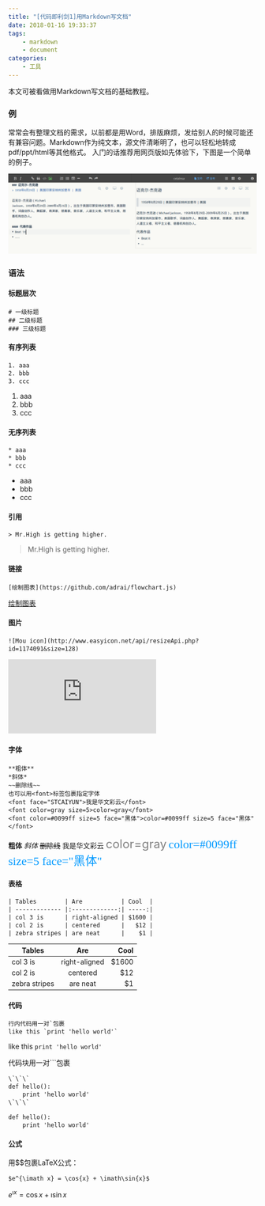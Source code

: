 ```yaml
---
title: "[代码即利剑1]用Markdown写文档"
date: 2018-01-16 19:33:37
tags:
    - markdown
    - document
categories:
    - 工具
---
```


本文可被看做用Markdown写文档的基础教程。

<!-- more -->

### 例
常常会有整理文档的需求，以前都是用Word，排版麻烦，发给别人的时候可能还有兼容问题。Markdown作为纯文本，源文件清晰明了，也可以轻松地转成pdf/ppt/html等其他格式。
入门的话推荐用网页版如[]()先体验下，下图是一个简单的例子。

![Markdown简单例子](/asserts/images/markdown_mj.png)

### 语法

#### 标题层次

```
# 一级标题
## 二级标题
### 三级标题
```

#### 有序列表

```
1. aaa
2. bbb
3. ccc
```

1. aaa
2. bbb
3. ccc

#### 无序列表

```
* aaa
* bbb
* ccc
```

* aaa
* bbb
* ccc

#### 引用

```
> Mr.High is getting higher.
```

> Mr.High is getting higher.


#### 链接

```
[绘制图表](https://github.com/adrai/flowchart.js)
```

[绘制图表](https://github.com/adrai/flowchart.js)

#### 图片

```
![Mou icon](http://www.easyicon.net/api/resizeApi.php?id=1174091&size=128)
```

![Mou icon](http://www.easyicon.net/api/resizeApi.php?id=1174091&size=128)

#### 字体

```
**粗体**
*斜体*
~~删除线~~
也可以用<font>标签包裹指定字体
<font face="STCAIYUN">我是华文彩云</font>
<font color=gray size=5>color=gray</font>
<font color=#0099ff size=5 face="黑体">color=#0099ff size=5 face="黑体"</font>
```

**粗体**
*斜体*
~~删除线~~
<font face="STCAIYUN">我是华文彩云</font>
<font color=gray size=5>color=gray</font>
<font color=#0099ff size=5 face="黑体">color=#0099ff size=5 face="黑体"</font>

#### 表格

```
| Tables        | Are           | Cool  |
| ------------- |:-------------:| -----:|
| col 3 is      | right-aligned | $1600 |
| col 2 is      | centered      |   $12 |
| zebra stripes | are neat      |    $1 |
```

| Tables        | Are           | Cool  |
| ------------- |:-------------:| -----:|
| col 3 is      | right-aligned | $1600 |
| col 2 is      | centered      |   $12 |
| zebra stripes | are neat      |    $1 |

#### 代码

```
行内代码用一对`包裹
like this `print 'hello world'`
```

like this `print 'hello world'`

代码块用一对\`\`\`包裹

```
\`\`\`
def hello():
    print 'hello world'
\`\`\`
```

```
def hello():
    print 'hello world'
```


#### 公式
用$$包裹LaTeX公式：

```
$e^{\imath x} = \cos{x} + \imath\sin{x}$
```

$e^{\imath x} = \cos{x} + \imath\sin{x}$
